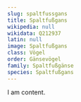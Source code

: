 ```yaml
---
slug: spaltfussgans
title: Spaltfußgans
wikipedia: null
wikidata: Q212937
latin: null
image: Spaltfußgans
class: Vögel
order: Gänsevögel
family: Spaltfußgänse
species: Spaltfußgans
---
```


I am content.

